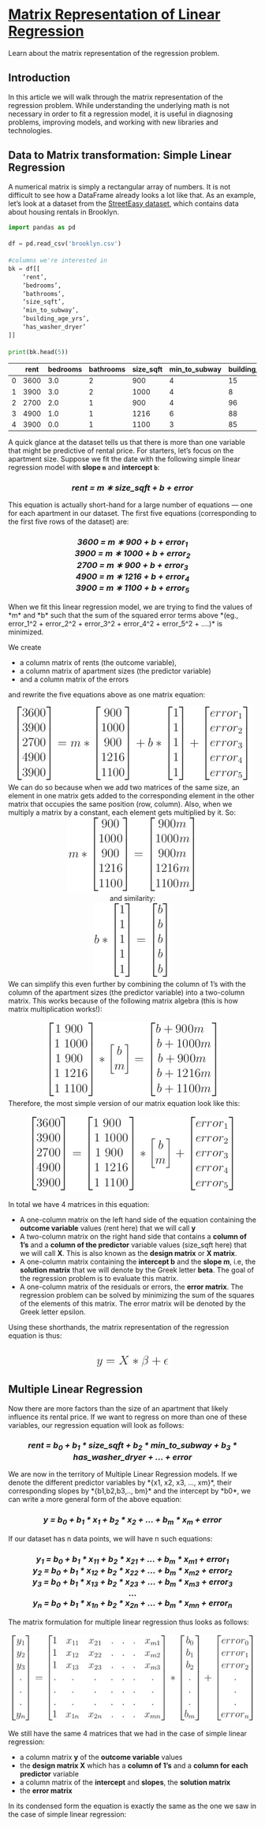 # [Matrix Representation of Linear Regression](https://www.codecademy.com/courses/linear-regression-mssp/articles/matrix-representation-of-linear-regression)

Learn about the matrix representation of the regression problem.

## Introduction

In this article we will walk through the matrix representation of the regression problem. 
While understanding the underlying math is not necessary in order to fit a regression model, 
it is useful in diagnosing problems, improving models, and working with new libraries and technologies.

## Data to Matrix transformation: Simple Linear Regression

A numerical matrix is simply a rectangular array of numbers. 
It is not difficult to see how a DataFrame already looks a lot like that. 
As an example, let’s look at a dataset from the [StreetEasy dataset](https://github.com/Codecademy/datasets/tree/master/streeteasy), 
which contains data about housing rentals in Brooklyn.
```py
import pandas as pd

df = pd.read_csv('brooklyn.csv')

#columns we're interested in
bk = df[[
    ‘rent’, 
    ‘bedrooms’,  
    ‘bathrooms’, 
    ‘size_sqft’, 
    ‘min_to_subway’, 
    ’building_age_yrs’, 
    ‘has_washer_dryer’
]]

print(bk.head(5))
```
|  |	rent |	bedrooms |	bathrooms |	size_sqft |	min_to_subway |	building_age_yrs |	has_washer_dryer |
| --- | --- | --- | --- | --- | --- | --- | --- |
| 0 |	3600 |	3.0 |	2 |	900  |	4 |	15 |	0 |
| 1 |	3900 |	3.0 |	2 |	1000 |	4 |	8  |	0 |
| 2 |	2700 |	2.0 |	1 |	900  |	4 |	96 |	0 |
| 3 |	4900 |	1.0 |	1 |	1216 |	6 |	88 |	0 |
| 4 |	3900 |	0.0 |	1 |	1100 |	3 |	85 |	0 |

A quick glance at the dataset tells us that there is more than one variable that might be predictive of rental price. 
For starters, let’s focus on the apartment size. 
Suppose we fit the date with the following simple linear regression model with **slope `m`** and **intercept `b`**:
<h3 align="center">
    <em>
        rent = m ∗ size_sqft + b + error
    </em>
</h3>
This equation is actually short-hand for a large number of equations — one for each apartment in our dataset. 
The first five equations (corresponding to the first five rows of the dataset) are:
<h3 align="center">
    <em>3600 = m ∗ 900 + b + error<sub>1</sub></em><br />
    <em>3900 = m ∗ 1000 + b + error<sub>2</sub></em><br />
    <em>2700 = m ∗ 900 + b + error<sub>3</sub></em><br />
    <em>4900 = m ∗ 1216 + b + error<sub>4</sub></em><br />
    <em>3900 = m ∗ 1100 + b + error<sub>5</sub></em><br />
</h3>
When we fit this linear regression model, we are trying to find the values of *m* and *b* such that the sum of the squared error terms above 
*(eg., error_1^2 + error_2^2 + error_3^2 + error_4^2 + error_5^2 + ….)* is minimized.  

<p></p>

We create 
* a column matrix of rents (the outcome variable), 
* a column matrix of apartment sizes (the predictor variable) 
* and a column matrix of the errors

and rewrite the five equations above as one matrix equation:
<div align="center">
    <img src="formula/one_matrix_equation.jpg" />
</div>
We can do so because when we add two matrices of the same size, 
an element in one matrix gets added to the corresponding element in the other matrix that occupies the same position (row, column). 
Also, when we multiply a matrix by a constant, each element gets multiplied by it. So:
<div align="center">
    <img src="formula/m_matrix_equation.jpg" />
</div>
<div align="center">
    and similarity:<br />
    <img src="formula/b_matrix_equation.jpg" />
</div>
We can simplify this even further by combining the column of 1’s with the column of the apartment sizes (the predictor variable) into a two-column matrix. 
This works because of the following matrix algebra (this is how matrix multiplication works!):
<div align="center">
    <br />
    <img src="formula/two_column_matrix_equation.jpg" />
</div>
Therefore, the most simple version of our matrix equation look like this:
<div align="center">
    <br />
    <img src="formula/simple_two_column_matrix_equation.jpg" />
</div>

In total we have 4 matrices in this equation:
* A one-column matrix on the left hand side of the equation containing the **outcome variable** values (rent here) that we will call **y**
* A two-column matrix on the right hand side that contains a **column of 1’s** and a **column of the predictor** variable values (size_sqft here) that we will call **X**. This is also known as the **design matrix** or **X matrix**.
* A one-column matrix containing the **intercept b** and the **slope m**, i.e, the **solution matrix** that we will denote by the Greek letter **beta**. The goal of the regression problem is to evaluate this matrix.
* A one-column matrix of the residuals or errors, the **error matrix**. The regression problem can be solved by minimizing the sum of the squares of the elements of this matrix. The error matrix will be denoted by the Greek letter epsilon.

Using these shorthands, the matrix representation of the regression equation is thus:
<div align="center">
    <br />
    <img src="formula/matrix_representation_of_the_regression_equation.jpg" />
</div>

## Multiple Linear Regression

Now there are more factors than the size of an apartment that likely influence its rental price. 
If we want to regress on more than one of these variables, our regression equation will look as follows:
<h3 align="center">
    <em>
        rent = b<sub>0</sub> + b<sub>1</sub> * size_sqft + b<sub>2</sub> * min_to_subway + b<sub>3</sub> * has_washer_dryer + ... + error
    </em>
</h3>
We are now in the territory of Multiple Linear Regression models. 
If we denote the different predictor variables by *{x1, x2, x3, …, xm}*, their corresponding slopes by *{b1,b2,b3,.., bm}* and the intercept by *b0*, 
we can write a more general form of the above equation:
<h3 align="center">
    <em>
        y = b<sub>0</sub> + b<sub>1</sub> * x<sub>1</sub> + b<sub>2</sub> * x<sub>2</sub> + ... + b<sub>m</sub> * x<sub>m</sub> + error
    </em>
</h3>
If our dataset has n data points, we will have n such equations:
<h3 align="center">
    <em>
        y<sub>1</sub> = b<sub>0</sub> + b<sub>1</sub> * x<sub>11</sub> + b<sub>2</sub> * x<sub>21</sub> + ... + b<sub>m</sub> * x<sub>m1</sub> + error<sub>1</sub>
    </em>
    <br />
    <em>
        y<sub>2</sub> = b<sub>0</sub> + b<sub>1</sub> * x<sub>12</sub> + b<sub>2</sub> * x<sub>22</sub> + ... + b<sub>m</sub> * x<sub>m2</sub> + error<sub>2</sub>
    </em>
    <br />
    <em>
        y<sub>3</sub> = b<sub>0</sub> + b<sub>1</sub> * x<sub>13</sub> + b<sub>2</sub> * x<sub>23</sub> + ... + b<sub>m</sub> * x<sub>m3</sub> + error<sub>3</sub>
    </em>
    <br />
        ...
    <br />
    <em>
        y<sub>n</sub> = b<sub>0</sub> + b<sub>1</sub> * x<sub>1n</sub> + b<sub>2</sub> * x<sub>2n</sub> + ... + b<sub>m</sub> * x<sub>mn</sub> + error<sub>n</sub>
    </em>
</h3>
The matrix formulation for multiple linear regression thus looks as follows:
<div align="center">
    <br />
    <img src="formula/matrix_formulation_for_multiple_linear_regression.jpg" />
</div>

We still have the same 4 matrices that we had in the case of simple linear regression:
* a column matrix **y** of the **outcome variable** values
* the **design matrix X** which has a **column of 1’s** and a **column for each predictor** variable
* a column matrix of the **intercept** and **slopes**, the **solution matrix**
* the **error matrix**

In its condensed form the equation is exactly the same as the one we saw in the case of simple linear regression:






















